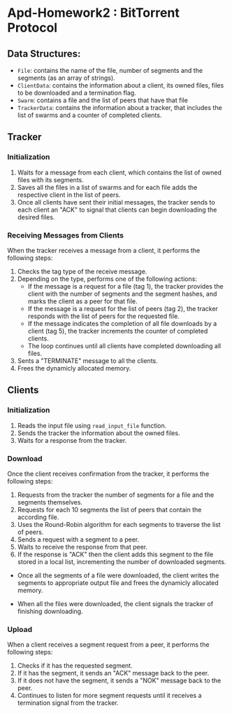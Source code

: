 # Apd-Homework2 : BitTorrent Protocol

## Data Structures:

- `File`: contains the name of the file, number of segments and the segments (as an array of strings).
- `ClientData`: contains the information about a client, its owned files, files to be downloaded and a termination flag.
- `Swarm`: contains a file and the list of peers that have that file
- `TrackerData`: contains the information about a tracker, that includes the list of swarms and a counter of completed clients.

## Tracker

### Initialization

1. Waits for a message from each client, which contains the list of owned files with its segments.
2. Saves all the files in a list of swarms and for each file adds the respective client in the list of peers.
3. Once all clients have sent their initial messages, the tracker sends to each client an "ACK" to signal that clients can begin downloading the desired files.

### Receiving Messages from Clients

When the tracker receives a message from a client, it performs the following steps:

1. Checks the tag type of the receive message.
2. Depending on the type, performs one of the following actions:
    - If the message is a request for a file (tag 1), the tracker provides the client with the number of segments and the segment hashes, and marks the client as a peer for that file.
   - If the message is a request for the list of peers (tag 2), the tracker responds with the list of peers for the requested file.
   - If the message indicates the completion of all file downloads by a client (tag 5), the tracker increments the counter of completed clients.
   - The loop continues until all clients have completed downloading all files.
3. Sents a "TERMINATE" message to all the clients.
4. Frees the dynamicly allocated memory.

## Clients

### Initialization

1. Reads the input file using `read_input_file` function.
2. Sends the tracker the information about the owned files.
3. Waits for a response from the tracker.


### Download

Once the client receives confirmation from the tracker, it performs the following steps:

1. Requests from the tracker the number of segments for a file and the segments themselves.
2. Requests for each 10 segments the list of peers that contain the according file.
3. Uses the Round-Robin algorithm for each segments to traverse the list of peers.
4. Sends a request with a segment to a peer.
5. Waits to receive the response from that peer.
6. If the response is "ACK" then the client adds this segment to the file stored in a local list, incrementing the number of downloaded segments.

- Once all the segments of a file were downloaded, the client writes the segments to appropriate output file and frees the dynamicly allocated memory.

- When all the files were downloaded, the client signals the tracker of finishing downloading.

### Upload

When a client receives a segment request from a peer, it performs the following steps:

1. Checks if it has the requested segment.
2. If it has the segment, it sends an "ACK" message back to the peer.
3. If it does not have the segment, it sends a "NOK" message back to the peer.
4. Continues to listen for more segment requests until it receives a termination signal from the tracker.







